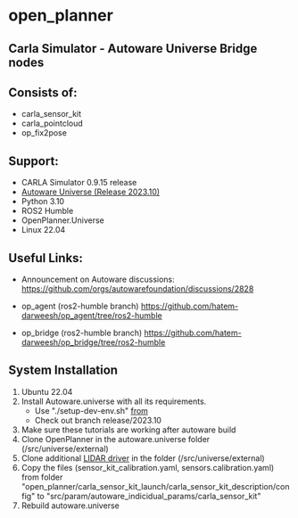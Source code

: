 # open_planner
## Carla Simulator - Autoware Universe Bridge nodes

## Consists of: 
- carla_sensor_kit
- carla_pointcloud
- op_fix2pose

## Support: 
- CARLA Simulator 0.9.15 release 
- [Autoware Universe (Release 2023.10)](https://github.com/autowarefoundation/autoware/tree/release/2023.10)
- Python 3.10 
- ROS2 Humble
- OpenPlanner.Universe
- Linux 22.04

## Useful Links: 
- Announcement on Autoware discussions: 
https://github.com/orgs/autowarefoundation/discussions/2828

- op_agent (ros2-humble branch)
https://github.com/hatem-darweesh/op_agent/tree/ros2-humble

- op_bridge (ros2-humble branch)
https://github.com/hatem-darweesh/op_bridge/tree/ros2-humble

## System Installation
1. Ubuntu 22.04
2. Install Autoware.universe with all its requirements.
   - Use "./setup-dev-env.sh" [from](https://autowarefoundation.github.io/autoware-documentation/main/installation/autoware/source-installation/)
   - Check out branch release/2023.10
3. Make sure these tutorials are working after autoware build
4. Clone OpenPlanner in the autoware.universe folder (/src/universe/external) 
5. Clone additional [LIDAR driver](https://github.com/autowarefoundation/awf_velodyne) in the folder (/src/universe/external)
6. Copy the files (sensor_kit_calibration.yaml, sensors.calibration.yaml) from folder "open_planner/carla_sensor_kit_launch/carla_sensor_kit_description/config" to "src/param/autoware_indicidual_params/carla_sensor_kit"
7. Rebuild autoware.universe

